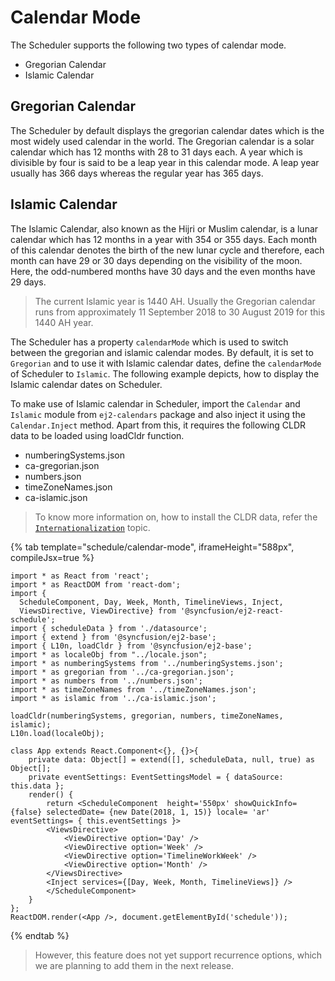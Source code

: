 # Calendar Mode

The Scheduler supports the following two types of calendar mode.

* Gregorian Calendar
* Islamic Calendar

## Gregorian Calendar

The Scheduler by default displays the gregorian calendar dates which is the most widely used calendar in the world. The Gregorian calendar is a solar calendar which has 12 months with 28 to 31 days each. A year which is divisible by four is said to be a leap year in this calendar mode. A leap year usually has 366 days whereas the regular year has 365 days.

## Islamic Calendar

The Islamic Calendar, also known as the Hijri or Muslim calendar, is a lunar calendar which has 12 months in a year with 354 or 355 days. Each month of this calendar denotes the birth of the new lunar cycle and therefore, each month can have 29 or 30 days depending on the visibility of the moon. Here, the odd-numbered months have 30 days and the even months have 29 days.

> The current Islamic year is 1440 AH. Usually the Gregorian calendar runs from approximately 11 September 2018 to 30 August 2019 for this 1440 AH year.

The Scheduler has a property `calendarMode` which is used to switch between the gregorian and islamic calendar modes. By default, it is set to `Gregorian` and to use it with Islamic calendar dates, define the `calendarMode` of Scheduler to `Islamic`. The following example depicts, how to display the Islamic calendar dates on Scheduler.

To make use of Islamic calendar in Scheduler, import the `Calendar` and `Islamic` module from `ej2-calendars` package and also inject it using the `Calendar.Inject` method. Apart from this, it requires the following CLDR data to be loaded using loadCldr function.

* numberingSystems.json
* ca-gregorian.json
* numbers.json
* timeZoneNames.json
* ca-islamic.json

> To know more information on, how to install the CLDR data, refer the [`Internationalization`](https://ej2.syncfusion.com/documentation/common/internationalization/#installing-cldr-data) topic.

{% tab template="schedule/calendar-mode", iframeHeight="588px", compileJsx=true %}

```tsx
import * as React from 'react';
import * as ReactDOM from 'react-dom';
import {
  ScheduleComponent, Day, Week, Month, TimelineViews, Inject,
  ViewsDirective, ViewDirective} from '@syncfusion/ej2-react-schedule';
import { scheduleData } from './datasource';
import { extend } from '@syncfusion/ej2-base';
import { L10n, loadCldr } from '@syncfusion/ej2-base';
import * as localeObj from "../locale.json";
import * as numberingSystems from '../numberingSystems.json';
import * as gregorian from '../ca-gregorian.json';
import * as numbers from '../numbers.json';
import * as timeZoneNames from '../timeZoneNames.json';
import * as islamic from '../ca-islamic.json';

loadCldr(numberingSystems, gregorian, numbers, timeZoneNames, islamic);
L10n.load(localeObj);

class App extends React.Component<{}, {}>{
    private data: Object[] = extend([], scheduleData, null, true) as Object[];
    private eventSettings: EventSettingsModel = { dataSource: this.data };
    render() {
        return <ScheduleComponent  height='550px' showQuickInfo= {false} selectedDate= {new Date(2018, 1, 15)} locale= 'ar' eventSettings= { this.eventSettings }>
        <ViewsDirective>
            <ViewDirective option='Day' />
            <ViewDirective option='Week' />
            <ViewDirective option='TimelineWorkWeek' />
            <ViewDirective option='Month' />
        </ViewsDirective>
        <Inject services={[Day, Week, Month, TimelineViews]} />
        </ScheduleComponent>
    }
};
ReactDOM.render(<App />, document.getElementById('schedule'));
```

{% endtab %}

> However, this feature does not yet support recurrence options, which we are planning to add them in the next release.
